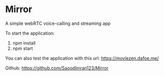 # Mirror
A simple webRTC voice-calling and streaming app

To start the application:
1. npm install
2. npm start

You can also test the application with this url:
https://moviezen.dafoe.me/

Github: https://github.com/SaoodImran123/Mirror